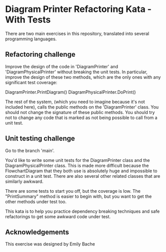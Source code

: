 Diagram Printer Refactoring Kata - With Tests
=============================================

There are two main exercises in this repository, translated into several programming languages.

Refactoring challenge
----------------------

Improve the design of the code in 'DiagramPrinter' and 'DiagramPhysicalPrinter' without breaking the unit tests. In particular, improve the design of these two methods, which are the only ones with any significant test coverage:

DiagramPrinter.PrintDiagram()
DiagramPhysicalPrinter.DoPrint()

The rest of the system, (which you need to imagine because it's not included here), calls the public methods on the 'DiagramPrinter' class. You should not change the signature of these public methods. You should try not to change any code that is marked as not being possible to call from a unit test. 


Unit testing challenge
----------------------

Go to the branch 'main'.

You'd like to write some unit tests for the DiagramPrinter class and the DiagramPhysicalPrinter class. This is made more difficult because the FlowchartDiagram  that they both use is absolutely huge and impossible to construct in a unit test. There are also several other related classes that are similarly awkward.  

There are some tests to start you off, but the coverage is low. The "PrintSummary" method is easier to begin with, but you want to get the other methods under test too.

This kata is to help you practice dependency breaking techniques and safe refactorings to get some awkward code under test.


Acknowledgements
----------------

This exercise was designed by Emily Bache